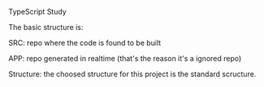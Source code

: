 TypeScript Study

The basic structure is:

SRC: repo where the code is found to be built

APP: repo generated in realtime (that's the reason it's a ignored repo)

Structure: the choosed structure for this project is the standard scructure.